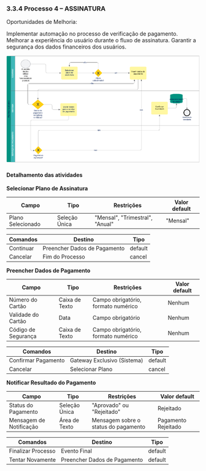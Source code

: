 ### 3.3.4 Processo 4 – ASSINATURA

Oportunidades de Melhoria:

Implementar automação no processo de verificação de pagamento.
Melhorar a experiência do usuário durante o fluxo de assinatura.
Garantir a segurança dos dados financeiros dos usuários.

![Exemplo de um Modelo BPMN do PROCESSO 4](images/ModelagemAssinatura.PNG "Modelo BPMN do Processo 4.")


#### Detalhamento das atividades


**Selecionar Plano de Assinatura**

| **Campo**       | **Tipo**         | **Restrições** | **Valor default** |
| ---             | ---              | ---            | ---               |
| Plano Selecionado | 	Seleção Única | "Mensal", "Trimestral", "Anual"   | "Mensal"                  |


| **Comandos**         |  **Destino**                   | **Tipo** |
| ---                  | ---                            | ---               |
| Continuar  | Preencher Dados de Pagamento  | 	default |
| Cancelar   | Fim do Processo | cancel|


**Preencher Dados de Pagamento**

| **Campo**       | **Tipo**         | **Restrições** | **Valor default** |
| ---             | ---              | ---            | ---               |
|Número do Cartão|	Caixa de Texto|	Campo obrigatório, formato numérico|	Nenhum|
|Validade do Cartão|	Data	|Campo obrigatório|	Nenhum|
|Código de Segurança|	Caixa de Texto|	Campo obrigatório, formato numérico	|Nenhum|


| **Comandos**         |  **Destino**                   | **Tipo**          |
| ---                  | ---                            | ---               |
|Confirmar Pagamento	|Gateway Exclusivo (Sistema)	|default|
|Cancelar	|Selecionar Plano|	cancel|


**Notificar Resultado do Pagamento**

| **Campo**       | **Tipo**         | **Restrições** | **Valor default** |
| ---             | ---              | ---            | ---               |
|Status do Pagamento|Seleção Única   |	"Aprovado" ou "Rejeitado" | Rejeitado |
|Mensagem de Notificação|	Área de Texto |	Mensagem sobre o status do pagamento | Pagamento Rejeitado |


| **Comandos**         |  **Destino**                   | **Tipo**          |
| ---                  | ---                            | ---               |
|Finalizar Processo    |	Evento Final                |	default         |
|Tentar Novamente      |	Preencher Dados de Pagamento| default           |
